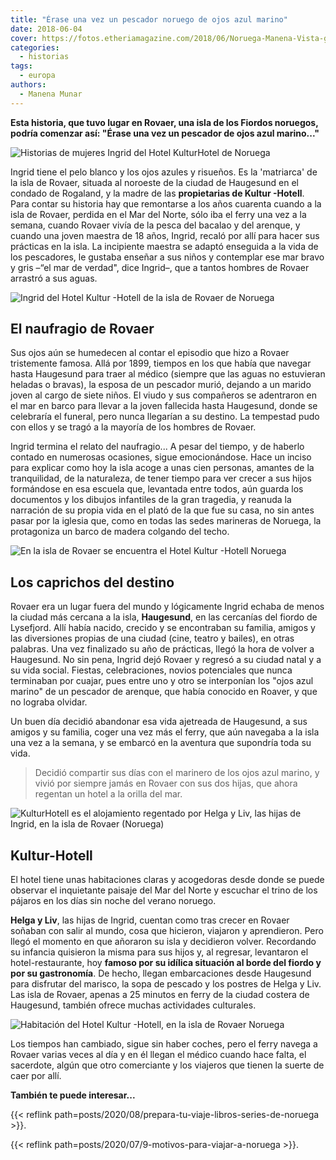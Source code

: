 ```yaml
---
title: "Érase una vez un pescador noruego de ojos azul marino"
date: 2018-06-04
cover: https://fotos.etheriamagazine.com/2018/06/Noruega-Manena-Vista-general.jpg
categories: 
  - historias
tags: 
  - europa
authors: 
  - Manena Munar
---
```


**Esta historia, que tuvo lugar en Rovaer, una isla de los Fiordos noruegos, podría 
comenzar así: "Érase una vez un pescador de ojos azul marino..."** 

![Historias de mujeres Ingrid del Hotel KulturHotel de Noruega](https://fotos.etheriamagazine.com/2018/06/1-Noruega-Manena-Munar.jpg "Isla de Rovaer (Noruega).")

Ingrid tiene el pelo blanco y los ojos azules y risueños. Es la 'matriarca' de la isla 
de Rovaer, situada al noroeste de la ciudad de Haugesund en el condado de Rogaland, y la 
madre de las **propietarias de Kultur -Hotell**. Para contar su historia hay que 
remontarse a los años cuarenta cuando a la isla de Rovaer, perdida en el Mar del Norte, 
sólo iba el ferry una vez a la semana, cuando Rovaer vivía de la pesca del bacalao y del 
arenque, y cuando una joven maestra de 18 años, Ingrid, recaló por allí para hacer sus 
prácticas en la isla. La incipiente maestra se adaptó enseguida a la vida de los 
pescadores, le gustaba enseñar a sus niños y contemplar ese mar bravo y gris –“el mar de 
verdad", dice Ingrid–, que a tantos hombres de Rovaer arrastró a sus aguas. 

![Ingrid del Hotel Kultur -Hotell de la isla de Rovaer de Noruega](https://fotos.etheriamagazine.com/2018/06/2-Noruega-Manena.jpg "Ingrid es la matriarca de la isla de Rovaer (Noruega)")

## El naufragio de Rovaer

Sus ojos aún se humedecen al contar el episodio que hizo a Rovaer tristemente famosa. 
Allá por 1899, tiempos en los que había que navegar hasta Haugesund para traer al médico 
(siempre que las aguas no estuvieran heladas o bravas), la esposa de un pescador murió, 
dejando a un marido joven al cargo de siete niños. El viudo y sus compañeros se 
adentraron en el mar en barco para llevar a la joven fallecida hasta Haugesund, donde se 
celebraría el funeral, pero nunca llegarían a su destino. La tempestad pudo con ellos y 
se tragó a la mayoría de los hombres de Rovaer. 

Ingrid termina el relato del naufragio... A pesar del tiempo, y de haberlo contado en 
numerosas ocasiones, sigue emocionándose. Hace un inciso para explicar como hoy la isla 
acoge a unas cien personas, amantes de la tranquilidad, de la naturaleza, de tener 
tiempo para ver crecer a sus hijos formándose en esa escuela que, levantada entre todos, 
aún guarda los documentos y los dibujos infantiles de la gran tragedia, y reanuda la 
narración de su propia vida en el plató de la que fue su casa, no sin antes pasar por la 
iglesia que, como en todas las sedes marineras de Noruega, la protagoniza un barco de 
madera colgando del techo. 

![En la isla de Rovaer se encuentra el Hotel Kultur -Hotell Noruega](https://fotos.etheriamagazine.com/2018/06/5-Rovaer-Noruega.jpg "La luz de los fiordos noruegos crea escenarios mágicos")

## Los caprichos del destino

Rovaer era un lugar fuera del mundo y lógicamente Ingrid echaba de menos la ciudad más 
cercana a la isla, **Haugesund**, en las cercanías del fiordo de Lysefjord. Allí había 
nacido, crecido y se encontraban su familia, amigos y las diversiones propias de una 
ciudad (cine, teatro y bailes), en otras palabras. Una vez finalizado su año de 
prácticas, llegó la hora de volver a Haugesund. No sin pena, Ingrid dejó Rovaer y 
regresó a su ciudad natal y a su vida social. Fiestas, celebraciones, novios potenciales 
que nunca terminaban por cuajar, pues entre uno y otro se interponían los "ojos azul 
marino" de un pescador de arenque, que había conocido en Roaver, y que no lograba 
olvidar. 

Un buen día decidió abandonar esa vida ajetreada de Haugesund, a sus amigos y su 
familia, coger una vez más el ferry, que aún navegaba a la isla una vez a la semana, y 
se embarcó en la aventura que supondría toda su vida. 

> Decidió compartir sus días con el marinero de los ojos azul marino, y vivió por siempre 
> jamás en Rovaer con sus dos hijas, que ahora regentan un hotel a la orilla del mar. 

![KulturHotell es el alojamiento regentado por Helga y Liv, las hijas de Ingrid, en la isla de Rovaer (Noruega)](https://fotos.etheriamagazine.com/2018/06/3-Rovaer-Noruega-Kultur-Hotel.jpg "KulturHotell es el alojamiento regentado por Helga y Liv, las hijas de Ingrid, en la isla de Rovaer (Noruega).")

## Kultur-Hotell

El hotel tiene unas habitaciones claras y acogedoras desde donde se puede observar el 
inquietante paisaje del Mar del Norte y escuchar el trino de los pájaros en los días sin 
noche del verano noruego. 

**Helga y Liv**, las hijas de Ingrid, cuentan como tras crecer en Rovaer soñaban con 
salir al mundo, cosa que hicieron, viajaron y aprendieron. Pero llegó el momento en que 
añoraron su isla y decidieron volver. Recordando su infancia quisieron la misma para sus 
hijos y, al regresar, levantaron el hotel-restaurante, hoy **famoso por su idílica 
situación al borde del fiordo y por su gastronomía**. De hecho, llegan embarcaciones 
desde Haugesund para disfrutar del marisco, la sopa de pescado y los postres de Helga y 
Liv. Las isla de Rovaer, apenas a 25 minutos en ferry de la ciudad costera de Haugesund, 
también ofrece muchas actividades culturales. 

![Habitación del Hotel Kultur -Hotell, en la isla de Rovaer Noruega](https://fotos.etheriamagazine.com/2018/06/4-Rovaer-Noruega-Kultur-Hotel.jpg "Las habitaciones están prácticamente integradas en el fiordo")

Los tiempos han cambiado, sigue sin haber coches, pero el ferry navega a Rovaer varias 
veces al día y en él llegan el médico cuando hace falta, el sacerdote, algún que otro 
comerciante y los viajeros que tienen la suerte de caer por allí. 

**También te puede interesar...** 

{{< reflink path=posts/2020/08/prepara-tu-viaje-libros-series-de-noruega >}}. 

{{< reflink path=posts/2020/07/9-motivos-para-viajar-a-noruega >}}.
